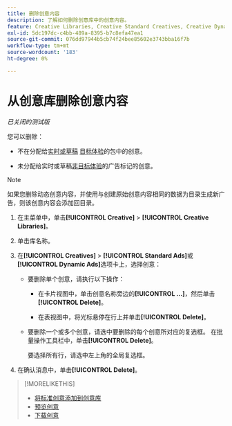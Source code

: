 ```yaml
---
title: 删除创意内容
description: 了解如何删除创意库中的创意内容。
feature: Creative Libraries, Creative Standard Creatives, Creative Dynamic Creatives
exl-id: 5dc197dc-c4bb-489a-8395-b7c8efa47ea1
source-git-commit: 076dd97944b5cb74f24bee85602e3743bba16f7b
workflow-type: tm+mt
source-wordcount: '183'
ht-degree: 0%

---
```


# 从创意库删除创意内容

*已关闭的测试版*

您可以删除：

* 不在分配给[实时或草稿](/help/creative/experiences/experience-about.md#experience-statuses-experience-statuses) [目标体验](/help/creative/experiences/experience-about.md)的包中的创意。

* 未分配给实时或草稿[非目标体验](/help/creative/experiences/experience-about.md)的广告标记的创意。

>[!NOTE]
>
>如果您删除动态创意内容，并使用与创建原始创意内容相同的数据为目录生成新广告，则该创意内容会添加回目录。

1. 在主菜单中，单击&#x200B;**[!UICONTROL Creative]** > **[!UICONTROL Creative Libraries]**。

1. 单击库名称。

1. 在&#x200B;**[!UICONTROL Creatives]** > **[!UICONTROL Standard Ads]**&#x200B;或&#x200B;**[!UICONTROL Dynamic Ads]**&#x200B;选项卡上，选择创意：

   * 要删除单个创意，请执行以下操作：

      * 在卡片视图中，单击创意名称旁边的&#x200B;**[!UICONTROL ...]**，然后单击&#x200B;**[!UICONTROL Delete]**。

      * 在表视图中，将光标悬停在行上并单击&#x200B;**[!UICONTROL Delete]**。

   * 要删除一个或多个创意，请选中要删除的每个创意所对应的复选框。 在批量操作工具栏中，单击&#x200B;**[!UICONTROL Delete]**。

     要选择所有行，请选中左上角的全局复选框。

1. 在确认消息中，单击&#x200B;**[!UICONTROL Delete]**。

>[!MORELIKETHIS]
>
>* [将标准创意添加到创意库](creative-add-standard.md)
>* [预览创意](creative-preview.md)
>* [下载创意](creative-download.md)
